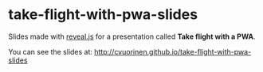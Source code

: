 # take-flight-with-pwa-slides

Slides made with [reveal.js](https://github.com/hakimel/reveal.js) for a presentation called **Take flight with a PWA**.

You can see the slides at: http://cvuorinen.github.io/take-flight-with-pwa-slides

